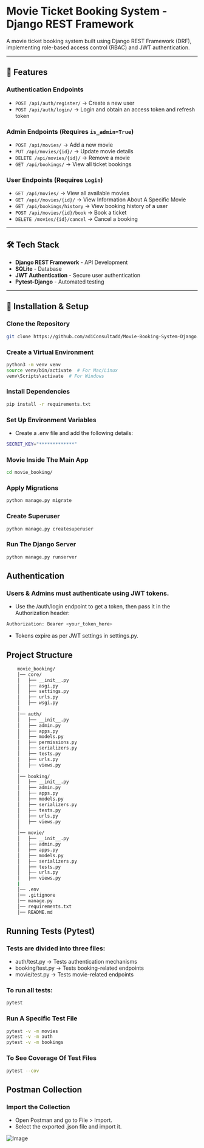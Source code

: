 # Movie Ticket Booking System - Django REST Framework

A movie ticket booking system built using Django REST Framework (DRF), implementing role-based access control (RBAC) and JWT authentication.

---

## 🚀 Features

### **Authentication Endpoints**
- `POST /api/auth/register/` → Create a new user  
- `POST /api/auth/login/` → Login and obtain an access token and refresh token

### **Admin Endpoints** (Requires `is_admin=True`)
- `POST /api/movies/` → Add a new movie  
- `PUT /api/movies/{id}/` → Update movie details  
- `DELETE /api/movies/{id}/` → Remove a movie  
- `GET /api/bookings/` → View all ticket bookings  

### **User Endpoints** (Requires `Login`)
- `GET /api/movies/` → View all available movies  
- `GET /api//movies/{id}/` → View Information About A Specific Movie
- `GET /api/bookings/history` → View booking history of a user  
- `POST /api/movies/{id}/book` → Book a ticket  
- `DELETE /movies/{id}/cancel` → Cancel a booking  

---

## 🛠 Tech Stack

- **Django REST Framework** - API Development  
- **SQLite** - Database  
- **JWT Authentication** - Secure user authentication  
- **Pytest-Django** - Automated testing  

---

## 🔧 Installation & Setup

### Clone the Repository
```bash
git clone https://github.com/adiConsultadd/Movie-Booking-System-Django.git
```

### Create a Virtual Environment
```bash
python3 -m venv venv  
source venv/bin/activate  # For Mac/Linux  
venv\Scripts\activate  # For Windows  
```

### Install Dependencies
```bash
pip install -r requirements.txt
```
### Set Up Environment Variables
- Create a .env file and add the following details:
```bash
SECRET_KEY="*************"
```

### Movie Inside The Main App
```bash
cd movie_booking/
```

### Apply Migrations
```bash
python manage.py migrate  
```

### Create Superuser
```bash
python manage.py createsuperuser 
```

### Run The Django Server
```bash
python manage.py runserver  
```

## Authentication
### Users & Admins must authenticate using JWT tokens.
- Use the /auth/login endpoint to get a token, then pass it in the Authorization header:
```bash
Authorization: Bearer <your_token_here>
```
- Tokens expire as per JWT settings in settings.py.


## Project Structure
```bash
    movie_booking/
    │── core/
    │   ├── __init__.py
    │   ├── asgi.py
    │   ├── settings.py
    │   ├── urls.py
    │   ├── wsgi.py
    │
    │── auth/
    │   ├── __init__.py
    │   ├── admin.py
    │   ├── apps.py
    │   ├── models.py
    │   ├── permissions.py
    │   ├── serializers.py
    │   ├── tests.py
    │   ├── urls.py
    │   ├── views.py
    │
    │── booking/
    │   ├── __init__.py
    │   ├── admin.py
    │   ├── apps.py
    │   ├── models.py
    │   ├── serializers.py
    │   ├── tests.py
    │   ├── urls.py
    │   ├── views.py
    │
    │── movie/
    │   ├── __init__.py
    │   ├── admin.py
    │   ├── apps.py
    │   ├── models.py
    │   ├── serializers.py
    │   ├── tests.py
    │   ├── urls.py
    │   ├── views.py
    |
    │── .env
    │── .gitignore
    │── manage.py
    │── requirements.txt
    │── README.md
```

## Running Tests (Pytest)
### Tests are divided into three files:

- auth/test.py → Tests authentication mechanisms
- booking/test.py → Tests booking-related endpoints
- movie/test.py → Tests movie-related endpoints

### To run all tests:
```bash
pytest
```

### Run A Specific Test File
```bash
pytest -v -m movies
pytest -v -m auth
pytest -v -m bookings
```

### To See Coverage Of Test Files
```bash
pytest --cov
```

## Postman Collection
### Import the Collection
- Open Postman and go to File > Import.
- Select the exported .json file and import it.

![Image](https://github.com/user-attachments/assets/21851803-477f-4d55-996a-6754ef268d55)